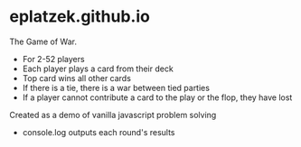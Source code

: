 eplatzek.github.io
==================
The Game of War.
- For 2-52 players
- Each player plays a card from their deck
- Top card wins all other cards
- If there is a tie, there is a war between tied parties
- If a player cannot contribute a card to the play or the flop, they have lost

Created as a demo of vanilla javascript problem solving
- console.log outputs each round's results
